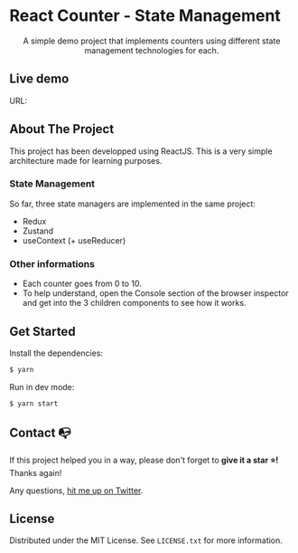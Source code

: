 # React Counter - State Management

<div align="center">
A simple demo project that implements counters using different state management technologies for each.
</div>

## Live demo
URL: 

## About The Project
This project has been developped using ReactJS. This is a very simple architecture made for learning purposes.
### State Management
So far, three state managers are implemented in the same project:
- Redux
- Zustand
- useContext (+ useReducer)

### Other informations
- Each counter goes from 0 to 10.
- To help understand, open the Console section of the browser inspector and get into the 3 children components to see how it works.

## Get Started

Install the dependencies:

```sh
$ yarn
```

Run in dev mode:

```sh
$ yarn start
```


## Contact 📭
If this project helped you in a way, please don't forget to **give it a star ⭐!** Thanks again!

Any questions, [hit me up on Twitter](https://twitter.com/anthonyrovirajs).

## License

Distributed under the MIT License. See `LICENSE.txt` for more information.